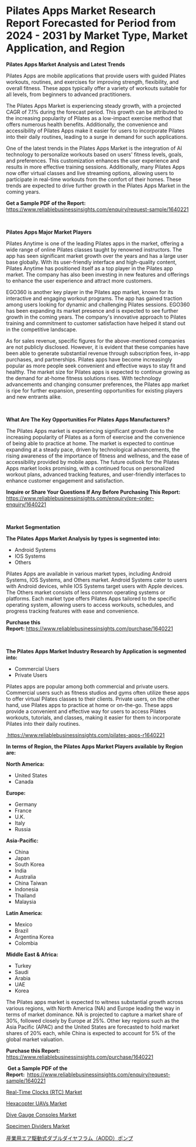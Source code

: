 <p><h1>Pilates Apps Market Research Report Forecasted for Period from 2024 -  2031 by Market Type, Market Application, and Region</h1></p><p><strong>Pilates Apps Market Analysis and Latest Trends</strong></p>
<p><p>Pilates Apps are mobile applications that provide users with guided Pilates workouts, routines, and exercises for improving strength, flexibility, and overall fitness. These apps typically offer a variety of workouts suitable for all levels, from beginners to advanced practitioners. </p><p>The Pilates Apps Market is experiencing steady growth, with a projected CAGR of 7.1% during the forecast period. This growth can be attributed to the increasing popularity of Pilates as a low-impact exercise method that offers numerous health benefits. Additionally, the convenience and accessibility of Pilates Apps make it easier for users to incorporate Pilates into their daily routines, leading to a surge in demand for such applications. </p><p>One of the latest trends in the Pilates Apps Market is the integration of AI technology to personalize workouts based on users' fitness levels, goals, and preferences. This customization enhances the user experience and results in more effective training sessions. Additionally, many Pilates Apps now offer virtual classes and live streaming options, allowing users to participate in real-time workouts from the comfort of their homes. These trends are expected to drive further growth in the Pilates Apps Market in the coming years.</p></p>
<p><strong>Get a Sample PDF of the Report:&nbsp;</strong> <a href="https://www.reliablebusinessinsights.com/enquiry/request-sample/1640221">https://www.reliablebusinessinsights.com/enquiry/request-sample/1640221</a></p>
<p>&nbsp;</p>
<p><strong>Pilates Apps Major Market Players</strong></p>
<p><p>Pilates Anytime is one of the leading Pilates apps in the market, offering a wide range of online Pilates classes taught by renowned instructors. The app has seen significant market growth over the years and has a large user base globally. With its user-friendly interface and high-quality content, Pilates Anytime has positioned itself as a top player in the Pilates app market. The company has also been investing in new features and offerings to enhance the user experience and attract more customers.</p><p>EGO360 is another key player in the Pilates app market, known for its interactive and engaging workout programs. The app has gained traction among users looking for dynamic and challenging Pilates sessions. EGO360 has been expanding its market presence and is expected to see further growth in the coming years. The company's innovative approach to Pilates training and commitment to customer satisfaction have helped it stand out in the competitive landscape.</p><p>As for sales revenue, specific figures for the above-mentioned companies are not publicly disclosed. However, it is evident that these companies have been able to generate substantial revenue through subscription fees, in-app purchases, and partnerships. Pilates apps have become increasingly popular as more people seek convenient and effective ways to stay fit and healthy. The market size for Pilates apps is expected to continue growing as the demand for at-home fitness solutions rises. With technology advancements and changing consumer preferences, the Pilates app market is ripe for further expansion, presenting opportunities for existing players and new entrants alike.</p></p>
<p>&nbsp;</p>
<p><strong>What Are The Key Opportunities For Pilates Apps Manufacturers?</strong></p>
<p><p>The Pilates Apps market is experiencing significant growth due to the increasing popularity of Pilates as a form of exercise and the convenience of being able to practice at home. The market is expected to continue expanding at a steady pace, driven by technological advancements, the rising awareness of the importance of fitness and wellness, and the ease of accessibility provided by mobile apps. The future outlook for the Pilates Apps market looks promising, with a continued focus on personalized workout plans, advanced tracking features, and user-friendly interfaces to enhance customer engagement and satisfaction.</p></p>
<p><strong>Inquire or Share Your Questions If Any Before Purchasing This Report:</strong> <a href="https://www.reliablebusinessinsights.com/enquiry/pre-order-enquiry/1640221">https://www.reliablebusinessinsights.com/enquiry/pre-order-enquiry/1640221</a></p>
<p>&nbsp;</p>
<p><strong>Market Segmentation</strong></p>
<p><strong>The Pilates Apps Market Analysis by types is segmented into:</strong></p>
<p><ul><li>Android Systems</li><li>IOS Systems</li><li>Others</li></ul></p>
<p><p>Pilates Apps are available in various market types, including Android Systems, IOS Systems, and Others market. Android Systems cater to users with Android devices, while IOS Systems target users with Apple devices. The Others market consists of less common operating systems or platforms. Each market type offers Pilates Apps tailored to the specific operating system, allowing users to access workouts, schedules, and progress tracking features with ease and convenience.</p></p>
<p><strong>Purchase this Report:&nbsp;</strong><a href="https://www.reliablebusinessinsights.com/purchase/1640221">https://www.reliablebusinessinsights.com/purchase/1640221</a></p>
<p>&nbsp;</p>
<p><strong>The Pilates Apps Market Industry Research by Application is segmented into:</strong></p>
<p><ul><li>Commercial Users</li><li>Private Users</li></ul></p>
<p><p>Pilates apps are popular among both commercial and private users. Commercial users such as fitness studios and gyms often utilize these apps to offer virtual Pilates classes to their clients. Private users, on the other hand, use Pilates apps to practice at home or on-the-go. These apps provide a convenient and effective way for users to access Pilates workouts, tutorials, and classes, making it easier for them to incorporate Pilates into their daily routines.</p></p>
<p><a href="https://www.reliablebusinessinsights.com/pilates-apps-r1640221">&nbsp;https://www.reliablebusinessinsights.com/pilates-apps-r1640221</a></p>
<p><strong>In terms of Region, the Pilates Apps Market Players available by Region are:</strong></p>
<p>
    <p> <strong> North America: </strong>
        <ul>
            <li>United States</li>
            <li>Canada</li>
        </ul>
        </p> 
    <p> <strong> Europe: </strong>
        <ul>
            <li>Germany</li>
            <li>France</li>
            <li>U.K.</li>
            <li>Italy</li>
            <li>Russia</li>
        </ul>
        </p> 
    <p> <strong> Asia-Pacific: </strong>
        <ul>
            <li>China</li>
            <li>Japan</li>
            <li>South Korea</li>
            <li>India</li>
            <li>Australia</li>
            <li>China Taiwan</li>
            <li>Indonesia</li>
            <li>Thailand</li>
            <li>Malaysia</li>
        </ul>
        </p> 
    <p> <strong> Latin America: </strong>
        <ul>
            <li>Mexico</li>
            <li>Brazil</li>
            <li>Argentina Korea</li>
            <li>Colombia</li>
        </ul>
        </p> 
    <p> <strong> Middle East & Africa: </strong>
        <ul>
            <li>Turkey</li>
            <li>Saudi</li>
            <li>Arabia</li>
            <li>UAE</li>
            <li>Korea</li>
        </ul>
    </p>
    </p>
<p><p>The Pilates apps market is expected to witness substantial growth across various regions, with North America (NA) and Europe leading the way in terms of market dominance. NA is projected to capture a market share of 30%, followed closely by Europe at 25%. Other key regions such as the Asia Pacific (APAC) and the United States are forecasted to hold market shares of 20% each, while China is expected to account for 5% of the global market valuation.</p></p>
<p><strong>Purchase this Report: </strong><a href="https://www.reliablebusinessinsights.com/purchase/1640221">https://www.reliablebusinessinsights.com/purchase/1640221</a></p>
<p>&nbsp;<strong>Get a Sample PDF of the Report:&nbsp;&nbsp;</strong><a href="https://www.reliablebusinessinsights.com/enquiry/request-sample/1640221">https://www.reliablebusinessinsights.com/enquiry/request-sample/1640221</a></p>
<p><strong></strong></p>
<p><p><a href="https://github.com/AnnChovey2023/Market-Research-Report-List-1/blob/main/real-time-clocks-rtc-market.md">Real-Time Clocks (RTC) Market</a></p><p><a href="https://www.linkedin.com/pulse/market-forecast-global-hexacopter-uavs-trends-impact-tlsse?trackingId=QO3XMoakkY1Y0jWkVFDo7w%3D%3D">Hexacopter UAVs Market</a></p><p><a href="https://www.linkedin.com/pulse/global-dive-gauge-consoles-market-product-type-application-e3sre?trackingId=QTeHZmnAAEmM7YH8hI8PJw%3D%3D">Dive Gauge Consoles Market</a></p><p><a href="https://github.com/ZackaryHalvorson2023/Market-Research-Report-List-1/blob/main/specimen-dividers-market.md">Specimen Dividers Market</a></p><p><a href="https://github.com/CarlieShields/Market-Research-Report-List-1/blob/main/4158505171357.md">産業用エア駆動式ダブルダイヤフラム（AODD）ポンプ</a></p></p>